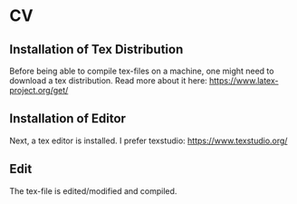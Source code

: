 # CV

## Installation of Tex Distribution

Before being able to compile tex-files on a machine, one might need to download a tex distribution.
Read more about it here: https://www.latex-project.org/get/

## Installation of Editor

Next, a tex editor is installed. I prefer texstudio:
https://www.texstudio.org/

## Edit

The tex-file is edited/modified and compiled.
